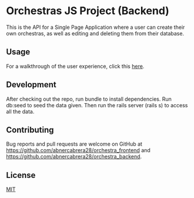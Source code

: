 # Orchestras JS Project (Backend)

This is the API for a Single Page Application where a user can create their own orchestras, as well as editing and deleting them from their database.

## Usage

For a walkthrough of the user experience, click this [here](https://youtu.be/PRSqAcf6WG8).

## Development

After checking out the repo, run bundle to install dependencies. Run db:seed to seed the data given. Then run the rails server (rails s) to access all the data.

## Contributing

Bug reports and pull requests are welcome on GitHub at https://github.com/abnercabrera28/orchestra_frontend and https://github.com/abnercabrera28/orchestra_backend.

## License

[MIT](https://github.com/abnercabrera28/orchestra_frontend/blob/main/LICENSE)